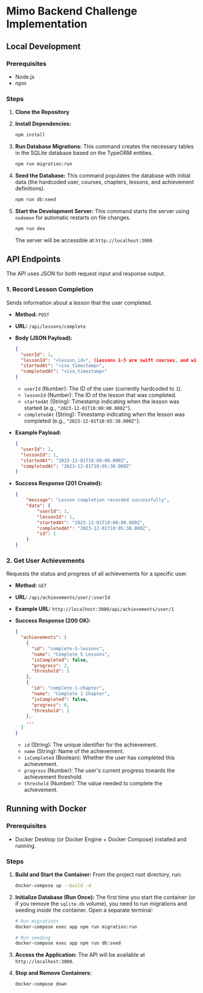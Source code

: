 # Mimo Backend Challenge Implementation

## Local Development

### Prerequisites

-   Node.js
-   npm

### Steps

1.  **Clone the Repository**

2.  **Install Dependencies:**
    ```bash
    npm install
    ```

3.  **Run Database Migrations:**
    This command creates the necessary tables in the SQLite database based on the TypeORM entities.
    ```bash
    npm run migration:run
    ```

4.  **Seed the Database:**
    This command populates the database with initial data (the hardcoded user, courses, chapters, lessons, and achievement definitions).
    ```bash
    npm run db:seed
    ```

5.  **Start the Development Server:**
    This command starts the server using `nodemon` for automatic restarts on file changes.
    ```bash
    npm run dev
    ```
    The server will be accessible at `http://localhost:3000`

## API Endpoints

The API uses JSON for both request input and response output.

### 1. Record Lesson Completion

Sends information about a lesson that the user completed.

-   **Method:** `POST`
-   **URL:** `/api/lessons/complete`
-   **Body (JSON Payload):**

    ```json
    {
      "userId": 1,
      "lessonId": "<lesson_id>", (Lessons 1-5 are swift courses, and will mark swift course as completed)
      "startedAt": "<iso_timestamp>",
      "completedAt": "<iso_timestamp>"
    }
    ```

    -   `userId` (Number): The ID of the user (currently hardcoded to `1`).
    -   `lessonId` (Number): The ID of the lesson that was completed.
    -   `startedAt` (String): Timestamp indicating when the lesson was started (e.g., `"2023-12-01T10:00:00.000Z"`).
    -   `completedAt` (String): Timestamp indicating when the lesson was completed (e.g., `"2023-12-01T10:05:30.000Z"`).

-   **Example Payload:**
    ```json
    {
      "userId": 1,
      "lessonId": 1,
      "startedAt": "2023-12-01T10:00:00.000Z",
      "completedAt": "2023-12-01T10:05:30.000Z"
    }
    ```

-   **Success Response (201 Created):**
    ```json
    {
        "message": "Lesson completion recorded successfully",
        "data": {
            "userId": 1,
            "lessonId": 1,
            "startedAt": "2023-12-01T10:00:00.000Z",
            "completedAt": "2023-12-01T10:05:30.000Z",
            "id": 1
        }
    }
    ```

### 2. Get User Achievements

Requests the status and progress of all achievements for a specific user.

-   **Method:** `GET`
-   **URL:** `/api/achievements/user/:userId`

-   **Example URL:**
    `http://localhost:3000/api/achievements/user/1`

-   **Success Response (200 OK):**
    ```json
    {
      "achievements": [
        {
          "id": "complete-5-lessons",
          "name": "Complete 5 Lessons",
          "isCompleted": false,
          "progress": 2,
          "threshold": 5
        },
        {
          "id": "complete-1-chapter",
          "name": "Complete 1 Chapter",
          "isCompleted": false,
          "progress": 0,
          "threshold": 1
        },
        ...
      ]
    }
    ```
    -   `id` (String): The unique identifier for the achievement.
    -   `name` (String): Name of the achievement.
    -   `isCompleted` (Boolean): Whether the user has completed this achievement.
    -   `progress` (Number): The user's current progress towards the achievement threshold.
    -   `threshold` (Number): The value needed to complete the achievement.

## Running with Docker

### Prerequisites

-   Docker Desktop (or Docker Engine + Docker Compose) installed and running.

### Steps

1.  **Build and Start the Container:**
    From the project root directory, run:
    ```bash
    docker-compose up --build -d
    ```

2.  **Initialize Database (Run Once):**
    The first time you start the container (or if you remove the `sqlite.db` volume), you need to run migrations and seeding *inside* the container. Open a separate terminal:
    ```bash
    # Run migrations
    docker-compose exec app npm run migration:run

    # Run seeding
    docker-compose exec app npm run db:seed
    ```
    
3.  **Access the Application:**
    The API will be available at `http://localhost:3000`.

4.  **Stop and Remove Containers:**
    ```bash
    docker-compose down
    ```
